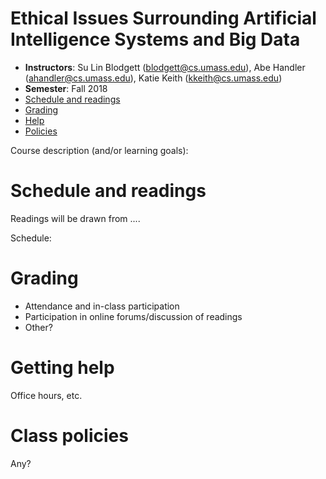 Ethical Issues Surrounding Artificial Intelligence Systems and Big Data
==========

- **Instructors**: Su Lin Blodgett (blodgett@cs.umass.edu), Abe Handler (ahandler@cs.umass.edu), Katie Keith (kkeith@cs.umass.edu)
- **Semester**: Fall 2018
- [Schedule and readings](#schedule)
- [Grading](#grading)
- [Help](#help)
- [Policies](#policies)

Course description (and/or learning goals):

# Schedule and readings
<a name="readings"/>

Readings will be drawn from ....

Schedule:

# Grading
<a name="grading"/>

- Attendance and in-class participation
- Participation in online forums/discussion of readings
- Other?

# Getting help
<a name="help"/>

Office hours, etc.

# Class policies
<a name="policies"/>

Any?